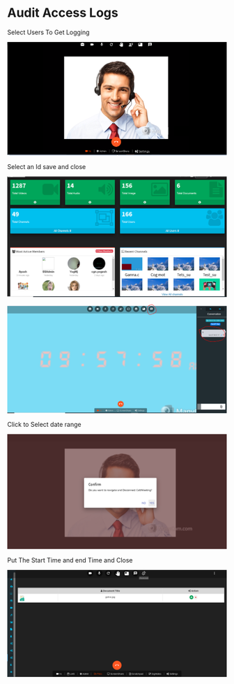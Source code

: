 # Audit Access Logs

Select Users To Get Logging

![](../.gitbook/assets/image%20%28103%29.png)

Select an Id save and close

![](../.gitbook/assets/image%20%28207%29.png)

![](../.gitbook/assets/image%20%28252%29.png)

Click to Select date range

![](../.gitbook/assets/image%20%28149%29.png)

Put The Start Time and end Time and Close

![](../.gitbook/assets/image%20%28201%29.png)

